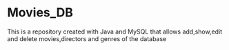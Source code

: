 # Movies_DB
This is a repository created with Java and MySQL that allows add,show,edit and delete movies,directors and genres of the database
